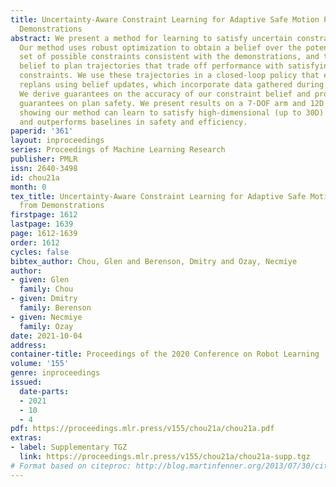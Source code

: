 ```yaml
---
title: Uncertainty-Aware Constraint Learning for Adaptive Safe Motion Planning from
  Demonstrations
abstract: We present a method for learning to satisfy uncertain constraints from demonstrations.
  Our method uses robust optimization to obtain a belief over the potentially infinite
  set of possible constraints consistent with the demonstrations, and then uses this
  belief to plan trajectories that trade off performance with satisfying the possible
  constraints. We use these trajectories in a closed-loop policy that executes and
  replans using belief updates, which incorporate data gathered during execution.
  We derive guarantees on the accuracy of our constraint belief and probabilistic
  guarantees on plan safety. We present results on a 7-DOF arm and 12D quadrotor,
  showing our method can learn to satisfy high-dimensional (up to 30D) uncertain constraints
  and outperforms baselines in safety and efficiency.
paperid: '361'
layout: inproceedings
series: Proceedings of Machine Learning Research
publisher: PMLR
issn: 2640-3498
id: chou21a
month: 0
tex_title: Uncertainty-Aware Constraint Learning for Adaptive Safe Motion Planning
  from Demonstrations
firstpage: 1612
lastpage: 1639
page: 1612-1639
order: 1612
cycles: false
bibtex_author: Chou, Glen and Berenson, Dmitry and Ozay, Necmiye
author:
- given: Glen
  family: Chou
- given: Dmitry
  family: Berenson
- given: Necmiye
  family: Ozay
date: 2021-10-04
address:
container-title: Proceedings of the 2020 Conference on Robot Learning
volume: '155'
genre: inproceedings
issued:
  date-parts:
  - 2021
  - 10
  - 4
pdf: https://proceedings.mlr.press/v155/chou21a/chou21a.pdf
extras:
- label: Supplementary TGZ
  link: https://proceedings.mlr.press/v155/chou21a/chou21a-supp.tgz
# Format based on citeproc: http://blog.martinfenner.org/2013/07/30/citeproc-yaml-for-bibliographies/
---
```

